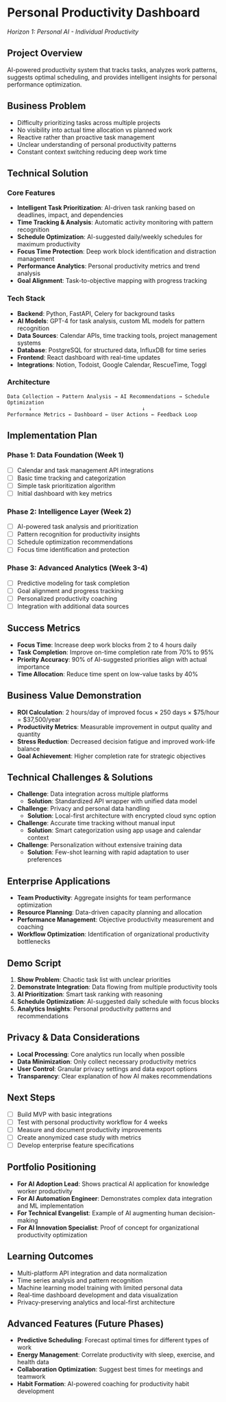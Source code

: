 # Personal Productivity Dashboard
*Horizon 1: Personal AI - Individual Productivity*

## Project Overview
AI-powered productivity system that tracks tasks, analyzes work patterns, suggests optimal scheduling, and provides intelligent insights for personal performance optimization.

## Business Problem
- Difficulty prioritizing tasks across multiple projects
- No visibility into actual time allocation vs planned work
- Reactive rather than proactive task management
- Unclear understanding of personal productivity patterns
- Constant context switching reducing deep work time

## Technical Solution

### Core Features
- **Intelligent Task Prioritization**: AI-driven task ranking based on deadlines, impact, and dependencies
- **Time Tracking & Analysis**: Automatic activity monitoring with pattern recognition
- **Schedule Optimization**: AI-suggested daily/weekly schedules for maximum productivity
- **Focus Time Protection**: Deep work block identification and distraction management
- **Performance Analytics**: Personal productivity metrics and trend analysis
- **Goal Alignment**: Task-to-objective mapping with progress tracking

### Tech Stack
- **Backend**: Python, FastAPI, Celery for background tasks
- **AI Models**: GPT-4 for task analysis, custom ML models for pattern recognition
- **Data Sources**: Calendar APIs, time tracking tools, project management systems
- **Database**: PostgreSQL for structured data, InfluxDB for time series
- **Frontend**: React dashboard with real-time updates
- **Integrations**: Notion, Todoist, Google Calendar, RescueTime, Toggl

### Architecture
```
Data Collection → Pattern Analysis → AI Recommendations → Schedule Optimization
       ↓                                    ↓
Performance Metrics ← Dashboard ← User Actions ← Feedback Loop
```

## Implementation Plan

### Phase 1: Data Foundation (Week 1)
- [ ] Calendar and task management API integrations
- [ ] Basic time tracking and categorization
- [ ] Simple task prioritization algorithm
- [ ] Initial dashboard with key metrics

### Phase 2: Intelligence Layer (Week 2)
- [ ] AI-powered task analysis and prioritization
- [ ] Pattern recognition for productivity insights
- [ ] Schedule optimization recommendations
- [ ] Focus time identification and protection

### Phase 3: Advanced Analytics (Week 3-4)
- [ ] Predictive modeling for task completion
- [ ] Goal alignment and progress tracking
- [ ] Personalized productivity coaching
- [ ] Integration with additional data sources

## Success Metrics
- **Focus Time**: Increase deep work blocks from 2 to 4 hours daily
- **Task Completion**: Improve on-time completion rate from 70% to 95%
- **Priority Accuracy**: 90% of AI-suggested priorities align with actual importance
- **Time Allocation**: Reduce time spent on low-value tasks by 40%

## Business Value Demonstration
- **ROI Calculation**: 2 hours/day of improved focus × 250 days × $75/hour = $37,500/year
- **Productivity Metrics**: Measurable improvement in output quality and quantity
- **Stress Reduction**: Decreased decision fatigue and improved work-life balance
- **Goal Achievement**: Higher completion rate for strategic objectives

## Technical Challenges & Solutions
- **Challenge**: Data integration across multiple platforms
  - **Solution**: Standardized API wrapper with unified data model
- **Challenge**: Privacy and personal data handling
  - **Solution**: Local-first architecture with encrypted cloud sync option
- **Challenge**: Accurate time tracking without manual input
  - **Solution**: Smart categorization using app usage and calendar context
- **Challenge**: Personalization without extensive training data
  - **Solution**: Few-shot learning with rapid adaptation to user preferences

## Enterprise Applications
- **Team Productivity**: Aggregate insights for team performance optimization
- **Resource Planning**: Data-driven capacity planning and allocation
- **Performance Management**: Objective productivity measurement and coaching
- **Workflow Optimization**: Identification of organizational productivity bottlenecks

## Demo Script
1. **Show Problem**: Chaotic task list with unclear priorities
2. **Demonstrate Integration**: Data flowing from multiple productivity tools
3. **AI Prioritization**: Smart task ranking with reasoning
4. **Schedule Optimization**: AI-suggested daily schedule with focus blocks
5. **Analytics Insights**: Personal productivity patterns and recommendations

## Privacy & Data Considerations
- **Local Processing**: Core analytics run locally when possible
- **Data Minimization**: Only collect necessary productivity metrics
- **User Control**: Granular privacy settings and data export options
- **Transparency**: Clear explanation of how AI makes recommendations

## Next Steps
- [ ] Build MVP with basic integrations
- [ ] Test with personal productivity workflow for 4 weeks
- [ ] Measure and document productivity improvements
- [ ] Create anonymized case study with metrics
- [ ] Develop enterprise feature specifications

## Portfolio Positioning
- **For AI Adoption Lead**: Shows practical AI application for knowledge worker productivity
- **For AI Automation Engineer**: Demonstrates complex data integration and ML implementation
- **For Technical Evangelist**: Example of AI augmenting human decision-making
- **For AI Innovation Specialist**: Proof of concept for organizational productivity optimization

## Learning Outcomes
- Multi-platform API integration and data normalization
- Time series analysis and pattern recognition
- Machine learning model training with limited personal data
- Real-time dashboard development and data visualization
- Privacy-preserving analytics and local-first architecture

## Advanced Features (Future Phases)
- **Predictive Scheduling**: Forecast optimal times for different types of work
- **Energy Management**: Correlate productivity with sleep, exercise, and health data
- **Collaboration Optimization**: Suggest best times for meetings and teamwork
- **Habit Formation**: AI-powered coaching for productivity habit development